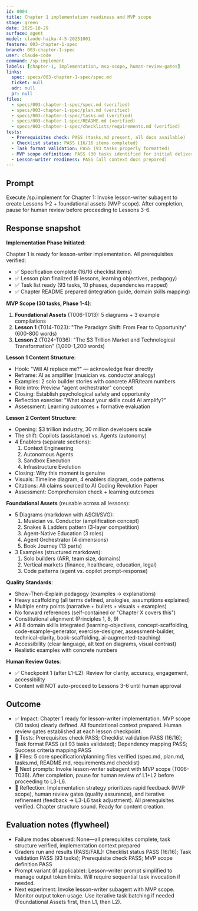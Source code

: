 ```yaml
---
id: 0004
title: Chapter 1 implementation readiness and MVP scope
stage: green
date: 2025-10-29
surface: agent
model: claude-haiku-4-5-20251001
feature: 003-chapter-1-spec
branch: 003-chapter-1-spec
user: claude-code
command: /sp.implement
labels: [chapter-1, implementation, mvp-scope, human-review-gates]
links:
  spec: specs/003-chapter-1-spec/spec.md
  ticket: null
  adr: null
  pr: null
files:
  - specs/003-chapter-1-spec/spec.md (verified)
  - specs/003-chapter-1-spec/plan.md (verified)
  - specs/003-chapter-1-spec/tasks.md (verified)
  - specs/003-chapter-1-spec/README.md (verified)
  - specs/003-chapter-1-spec/checklists/requirements.md (verified)
tests:
  - Prerequisites check: PASS (tasks.md present, all docs available)
  - Checklist status: PASS (16/16 items completed)
  - Task format validation: PASS (93 tasks properly formatted)
  - MVP scope definition: PASS (30 tasks identified for initial delivery)
  - Lesson-writer readiness: PASS (all context docs prepared)
---
```


## Prompt

Execute /sp.implement for Chapter 1: Invoke lesson-writer subagent to create Lessons 1-2 + foundational assets (MVP scope). After completion, pause for human review before proceeding to Lessons 3-6.

## Response snapshot

**Implementation Phase Initiated**:

Chapter 1 is ready for lesson-writer implementation. All prerequisites verified:
- ✅ Specification complete (16/16 checklist items)
- ✅ Lesson plan finalized (6 lessons, learning objectives, pedagogy)
- ✅ Task list ready (93 tasks, 10 phases, dependencies mapped)
- ✅ Chapter README prepared (integration guide, domain skills mapping)

**MVP Scope (30 tasks, Phase 1-4)**:
1. **Foundational Assets** (T006-T013): 5 diagrams + 3 example compilations
2. **Lesson 1** (T014-T023): "The Paradigm Shift: From Fear to Opportunity" (600-800 words)
3. **Lesson 2** (T024-T036): "The $3 Trillion Market and Technological Transformation" (1,000-1,200 words)

**Lesson 1 Content Structure**:
- Hook: "Will AI replace me?" — acknowledge fear directly
- Reframe: AI as amplifier (musician vs. conductor analogy)
- Examples: 2 solo builder stories with concrete ARR/team numbers
- Role intro: Preview "agent orchestrator" concept
- Closing: Establish psychological safety and opportunity
- Reflection exercise: "What about your skills could AI amplify?"
- Assessment: Learning outcomes + formative evaluation

**Lesson 2 Content Structure**:
- Opening: $3 trillion industry, 30 million developers scale
- The shift: Copilots (assistance) vs. Agents (autonomy)
- 4 Enablers (separate sections):
  1. Context Engineering
  2. Autonomous Agents
  3. Sandbox Execution
  4. Infrastructure Evolution
- Closing: Why this moment is genuine
- Visuals: Timeline diagram, 4 enablers diagram, code patterns
- Citations: All claims sourced to AI Coding Revolution Paper
- Assessment: Comprehension check + learning outcomes

**Foundational Assets** (reusable across all lessons):
- 5 Diagrams (markdown with ASCII/SVG):
  1. Musician vs. Conductor (amplification concept)
  2. Snakes & Ladders pattern (3-layer competition)
  3. Agent-Native Education (3 roles)
  4. Agent Orchestrator (4 dimensions)
  5. Book Journey (13 parts)
- 3 Examples (structured markdown):
  1. Solo builders (ARR, team size, domains)
  2. Vertical markets (finance, healthcare, education, legal)
  3. Code patterns (agent vs. copilot prompt-response)

**Quality Standards**:
- Show-Then-Explain pedagogy (examples → explanations)
- Heavy scaffolding (all terms defined, analogies, assumptions explained)
- Multiple entry points (narrative + bullets + visuals + examples)
- No forward references (self-contained or "Chapter X covers this")
- Constitutional alignment (Principles 1, 8, 9)
- All 8 domain skills integrated (learning-objectives, concept-scaffolding, code-example-generator, exercise-designer, assessment-builder, technical-clarity, book-scaffolding, ai-augmented-teaching)
- Accessibility (clear language, alt text on diagrams, visual contrast)
- Realistic examples with concrete numbers

**Human Review Gates**:
- ✅ Checkpoint 1 (after L1-L2): Review for clarity, accuracy, engagement, accessibility
- Content will NOT auto-proceed to Lessons 3-6 until human approval

## Outcome

- ✅ Impact: Chapter 1 ready for lesson-writer implementation. MVP scope (30 tasks) clearly defined. All foundational context prepared. Human review gates established at each lesson checkpoint.
- 🧪 Tests: Prerequisites check PASS; Checklist validation PASS (16/16); Task format PASS (all 93 tasks validated); Dependency mapping PASS; Success criteria mapping PASS
- 📁 Files: 5 core specification/planning files verified (spec.md, plan.md, tasks.md, README.md, requirements.md checklist)
- 🔁 Next prompts: Invoke lesson-writer subagent with MVP scope (T006-T036). After completion, pause for human review of L1+L2 before proceeding to L3-L6.
- 🧠 Reflection: Implementation strategy prioritizes rapid feedback (MVP scope), human review gates (quality assurance), and iterative refinement (feedback → L3-L6 task adjustment). All prerequisites verified. Chapter structure sound. Ready for content creation.

## Evaluation notes (flywheel)

- Failure modes observed: None—all prerequisites complete, task structure verified, implementation context prepared
- Graders run and results (PASS/FAIL): Checklist status PASS (16/16); Task validation PASS (93 tasks); Prerequisite check PASS; MVP scope definition PASS
- Prompt variant (if applicable): Lesson-writer prompt simplified to manage output token limits. Will require sequential task invocation if needed.
- Next experiment: Invoke lesson-writer subagent with MVP scope. Monitor output token usage. Use iterative task batching if needed (Foundational Assets first, then L1, then L2).
